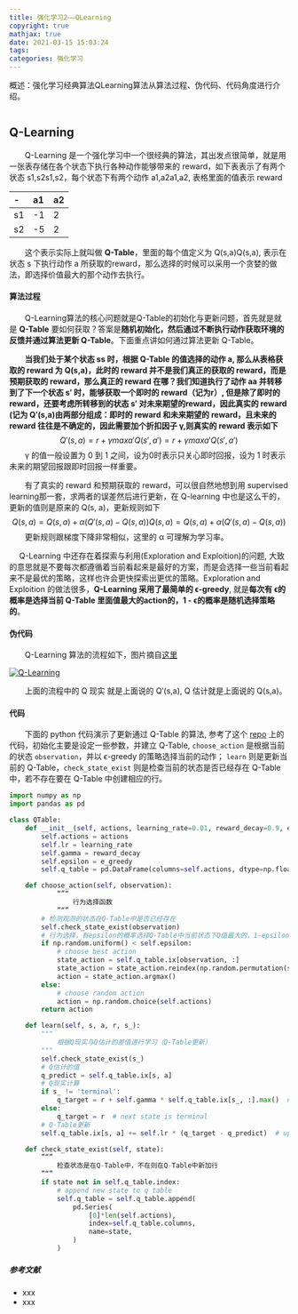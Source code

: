 ```yaml
---
title: 强化学习2——QLearning
copyright: true
mathjax: true
date: 2021-03-15 15:03:24
tags:
categories: 强化学习
---
```


概述：强化学习经典算法QLearning算法从算法过程、伪代码、代码角度进行介绍。

![]()

<!--more-->

## Q-Learning

&emsp;&emsp;Q-Learning 是一个强化学习中一个很经典的算法，其出发点很简单，就是用一张表存储在各个状态下执行各种动作能够带来的 reward，如下表表示了有两个状态 s1,s2s1,s2，每个状态下有两个动作 a1,a2a1,a2, 表格里面的值表示 reward

| -    | a1   | a2   |
| :--- | :--- | :--- |
| s1   | -1   | 2    |
| s2   | -5   | 2    |

&emsp;&emsp;这个表示实际上就叫做 **Q-Table**，里面的每个值定义为 Q(s,a)Q(s,a), 表示在状态 s 下执行动作 a 所获取的reward，那么选择的时候可以采用一个贪婪的做法，即选择价值最大的那个动作去执行。

#### 算法过程

&emsp;&emsp;Q-Learning算法的核心问题就是Q-Table的初始化与更新问题，首先就是就是 **Q-Table** 要如何获取？答案是**随机初始化，然后通过不断执行动作获取环境的反馈并通过算法更新 Q-Table**。下面重点讲如何通过算法更新 Q-Table。

&emsp;&emsp;**当我们处于某个状态 ss 时，根据 Q-Table 的值选择的动作 a, 那么从表格获取的 reward 为 Q(s,a)，此时的 reward 并不是我们真正的获取的 reward，而是预期获取的 reward，那么真正的 reward 在哪？我们知道执行了动作 aa 并转移到了下一个状态 s′ 时，能够获取一个即时的 reward（记为r）, 但是除了即时的 reward，还要考虑所转移到的状态 s′ 对未来期望的reward，因此真实的 reward (记为 Q′(s,a)由两部分组成：即时的 reward 和未来期望的 reward，且未来的 reward 往往是不确定的，因此需要加个折扣因子 γ,则真实的 reward 表示如下**
$$
Q′(s,a)=r+γmaxa′Q(s′,a′)=r+γmaxa′Q(s′,a′)
$$
&emsp;&emsp;γ 的值一般设置为 0 到 1 之间，设为0时表示只关心即时回报，设为 1 时表示未来的期望回报跟即时回报一样重要。

&emsp;&emsp;有了真实的 reward 和预期获取的 reward，可以很自然地想到用 supervised learning那一套，求两者的误差然后进行更新，在 Q-learning 中也是这么干的，更新的值则是原来的 Q(s, a)，更新规则如下
$$
Q(s,a)=Q(s,a)+α(Q′(s,a)−Q(s,a))Q(s,a)=Q(s,a)+α(Q′(s,a)−Q(s,a))
$$
&emsp;&emsp;更新规则跟梯度下降非常相似，这里的 α 可理解为学习率。

&emsp; Q-Learning 中还存在着探索与利用(Exploration and Exploition)的问题, 大致的意思就是不要每次都遵循着当前看起来是最好的方案，而是会选择一些当前看起来不是最优的策略，这样也许会更快探索出更优的策略。Exploration and Exploition 的做法很多，**Q-Learning 采用了最简单的 ϵ-greedy**, 就是**每次有 ϵ的概率是选择当前 Q-Table 里面值最大的action的，1 - ϵ的概率是随机选择策略的**。

#### 伪代码

&emsp;&emsp;Q-Learning 算法的流程如下，图片摘自[这里](https://morvanzhou.github.io/tutorials/machine-learning/ML-intro/4-03-q-learning/)

[![Q-Learning](http://static.zybuluo.com/WuLiangchao/sxvlcfathlnecnxcu3fwobzy/image_1cd24g4og10s14pd133n3cvunnm.png)](http://static.zybuluo.com/WuLiangchao/sxvlcfathlnecnxcu3fwobzy/image_1cd24g4og10s14pd133n3cvunnm.png)

&emsp;&emsp;上面的流程中的 Q 现实 就是上面说的 Q′(s,a), Q 估计就是上面说的 Q(s,a)。

#### 代码

&emsp;&emsp;下面的 python 代码演示了更新通过 Q-Table 的算法, 参考了这个 [repo](https://github.com/MorvanZhou/Reinforcement-learning-with-tensorflow) 上的代码，初始化主要是设定一些参数，并建立 Q-Table, `choose_action` 是根据当前的状态 `observation`，并以 ϵ-greedy 的策略选择当前的动作； `learn` 则是更新当前的 Q-Table，`check_state_exist` 则是检查当前的状态是否已经存在 Q-Table 中，若不存在要在 Q-Table 中创建相应的行。

```python
import numpy as np
import pandas as pd

class QTable:
    def __init__(self, actions, learning_rate=0.01, reward_decay=0.9, e_greedy=0.9):
        self.actions = actions                                                        # 行为列表
        self.lr = learning_rate  																											# 学习速率,Q显示与Q估计更新差值更新到Q中比例
        self.gamma = reward_decay																											# 折扣因子，未来奖励期望的折扣因子
        self.epsilon = e_greedy																												# 贪婪算法贪婪系数，即按照预估Q值最高进行选择的比例，1-e_greedy的概率进行随机选择
        self.q_table = pd.DataFrame(columns=self.actions, dtype=np.float64)

    def choose_action(self, observation):
    		“”“
    			行为选择函数
    		”“”
        # 检测观测的状态在Q-Table中是否已经存在
        self.check_state_exist(observation)                                           
        # 行为选择，有epsilon的概率选择Q-Table中当前状态下Q值最大的，1-epsilon的概率进行随机选择
        if np.random.uniform() < self.epsilon:
            # choose best action
            state_action = self.q_table.ix[observation, :]
            state_action = state_action.reindex(np.random.permutation(state_action.index))     # some actions have same value
            action = state_action.argmax()
        else:
            # choose random action
            action = np.random.choice(self.actions)
        return action

    def learn(self, s, a, r, s_):
      	"""
      		根据Q现实与Q估计的差值进行学习（Q-Table更新）
      	"""
        self.check_state_exist(s_)
        # Q估计的值
        q_predict = self.q_table.ix[s, a]
        # Q现实计算
        if s_ != 'terminal':
            q_target = r + self.gamma * self.q_table.ix[s_, :].max()  # next state is not terminal
        else:
            q_target = r  # next state is terminal
        # Q-Table更新
        self.q_table.ix[s, a] += self.lr * (q_target - q_predict)  # update

    def check_state_exist(self, state):
      	”“”
        	检查状态是在Q-Table中，不在则在Q-Table中新加行
        ”“”
        if state not in self.q_table.index:
            # append new state to q table
            self.q_table = self.q_table.append(
                pd.Series(
                    [0]*len(self.actions),
                    index=self.q_table.columns,
                    name=state,
                )
            )
```

 











##### 参考文献

- xxx
- xxx